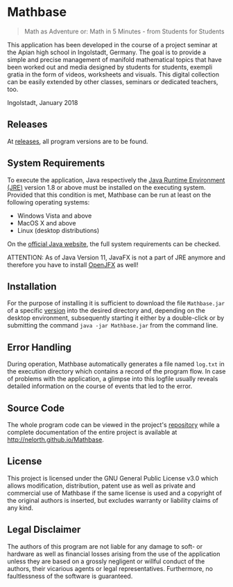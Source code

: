 # Mathbase
> Math as Adventure or: Math in 5 Minutes - from Students for Students

This application has been developed in the course of a project seminar at the Apian high school in Ingolstadt, Germany. The goal is to provide a simple and precise management of manifold mathematical topics that have been worked out and media designed by students for students, exempli gratia in the form of videos, worksheets and visuals. This digital collection can be easily extended by other classes, seminars or dedicated teachers, too.

Ingolstadt, January 2018

## Releases
At [releases](../../releases/), all program versions are to be found.

## System Requirements
To execute the application, Java respectively the [Java Runtime Environment (JRE)](https://java.com/de/download/manual.jsp) version 1.8 or above must be installed on the executing system. Provided that this condition is met, Mathbase can be run at least on the following operating systems:

* Windows Vista and above
* MacOS X and above
* Linux (desktop distributions)

On the [official Java website](https://java.com/en/download/help/sysreq.xml), the full system requirements can be checked.

ATTENTION: As of Java Version 11, JavaFX is not a part of JRE anymore and therefore you have to install [OpenJFX](https://openjfx.io/) as well!

## Installation
For the purpose of installing it is sufficient to download the file `Mathbase.jar` of a specific [version](../../releases) into the desired directory and, depending on the desktop environment, subsequently starting it either by a double-click or by submitting the command `java -jar Mathbase.jar` from the command line.

## Error Handling
During operation, Mathbase automatically generates a file named `log.txt` in the execution directory which contains a record of the program flow. In case of problems with the application, a glimpse into this logfile usually reveals detailed information on the course of events that led to the error. 

## Source Code
The whole program code can be viewed in the project's [repository](../../) while a complete documentation of the entire project is available at http://nelorth.github.io/Mathbase.

## License
This project is licensed under the GNU General Public License v3.0 which allows modification, distribution, patent use as well as private and commercial use of Mathbase if the same license is used and a copyright of the original authors is inserted, but excludes warranty or liability claims of any kind.

## Legal Disclaimer
The authors of this program are not liable for any damage to soft- or hardware as well as financial losses arising from the use of the application unless they are based on a grossly negligent or willful conduct of the authors, their vicarious agents or legal representatives. Furthermore, no faultlessness of the software is guaranteed.
